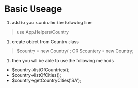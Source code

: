 # Basic Useage

1. add to your controller the following line
> use App\Helpers\Country;
1. create object from Country class 
> $country = new Country();
OR
> $countery = new Country;
1. then you will be able to use the following methods
- $country->listOfCountries();
- $country->listOfCities();
- $country->getCountryCities('SA');

